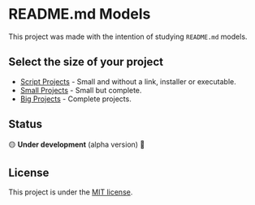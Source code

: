 # README.md Models
This project was made with the intention of studying `README.md` models.

## Select the size of your project
* [Script Projects]() - Small and without a link, installer or executable.
* [Small Projects]() - Small but complete.
* [Big Projects](https://github.com/Leandro-Cardoso/STUDY-Readme-Models/tree/master/big_projects) - Complete projects.

## Status
🟡 **Under development** (alpha version) 🔨

## License
This project is under the [MIT license]().

